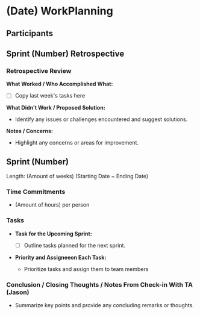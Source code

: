 # (Date) WorkPlanning

## Participants

## Sprint (Number) Retrospective

### Retrospective Review

**What Worked / Who Accomplished What:**

- [ ] Copy last week's tasks here

**What Didn't Work / Proposed Solution:**

- Identify any issues or challenges encountered and suggest solutions.

**Notes / Concerns:**

- Highlight any concerns or areas for improvement.

## Sprint (Number)

Length: (Amount of weeks) (Starting Date ~ Ending Date)

### Time Commitments

- (Amount of hours) per person

### Tasks

- **Task for the Upcoming Sprint:**

  - [ ] Outline tasks planned for the next sprint.

- **Priority and Assigneeon Each Task:**

  - Prioritize tasks and assign them to team members

### Conclusion / Closing Thoughts / Notes From Check-in With TA (Jason)

- Summarize key points and provide any concluding remarks or thoughts.
